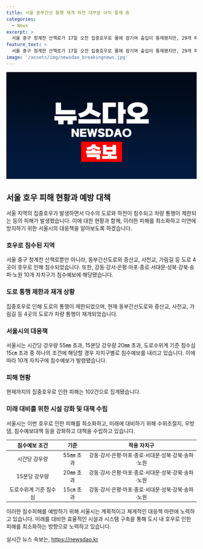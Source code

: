 ```yaml
---
title: 서울 동부간선 통행 재개 하천 대부분 아직 통제 중
categories:
  - News
excerpt: >
  서울 중구 청계천 산책로가 17일 오전 집중호우로 물에 잠기며 출입이 통제됐지만, 29개 하천 중 7곳의 통제가 해제됐다. 수위 하락으로 도로 4곳의 차량 통행이 재개됐지만, 10개 자치구에 침수예보가 발령돼 있다. 서울시는 강우 및 도로수위에 따라 침수예보를 내리고, 집중호우로 인한 피해는 102건으로 집계됐다.
feature_text: >
  서울 중구 청계천 산책로가 17일 오전 집중호우로 물에 잠기며 출입이 통제됐지만, 29개 하천 중 7곳의 통제가 해제됐다. 수위 하락으로 도로 4곳의 차량 통행이 재개됐지만, 10개 자치구에 침수예보가 발령돼 있다. 서울시는 강우 및 도로수위에 따라 침수예보를 내리고, 집중호우로 인한 피해는 102건으로 집계됐다.
image: '/assets/img/newsdao_breakingnews.jpg'
---
```


<p><img src="/assets/img/newsdao_breakingnews.jpg" alt="firstkoreanews 속보" /></p>

<h2 data-ke-size="size26">서울 호우 피해 현황과 예방 대책</h2>

<p data-ke-size="size16">서울 지역의 집중호우가 발생하면서 다수의 도로와 하천이 침수되고 차량 통행이 제한되는 등의 피해가 발생했습니다. 이에 대한 현황과 함께, 이러한 피해를 최소화하고 미연에 방지하기 위한 서울시의 대응책을 알아보도록 하겠습니다.</p>

<h3>호우로 침수된 지역</h3>

<p data-ke-size="size16">서울 중구 청계천 산책로뿐만 아니라, 동부간선도로와 증산교, 사천교, 가림길 등 도로 4곳이 호우로 인해 침수되었습니다. 또한, 강동·강서·은평·마포·종로·서대문·성북·강북·송파·노원 10개 자치구가 침수예보에 해당됐습니다.</p>

<h3>도로 통행 제한과 재개 상황</h3>

<p data-ke-size="size16">집중호우로 인해 도로의 통행이 제한되었으며, 현재 동부간선도로와 증산교, 사천교, 가림길 등 4곳의 도로가 차량 통행이 재개되었습니다.</p>

<h3>서울시의 대응책</h3>

<p data-ke-size="size16">서울시는 시간당 강우량 55㎜ 초과, 15분당 강우량 20㎜ 초과, 도로수위계 기준 침수심 15㎝ 초과 중 하나의 조건에 해당할 경우 자치구별로 침수예보를 내리고 있습니다. 이에 따라 10개 자치구에 침수예보가 발령됐습니다.</p>

<h3>피해 현황</h3>

<p data-ke-size="size16">현재까지의 집중호우로 인한 피해는 102건으로 집계됐습니다.</p>

<h3>미래 대비를 위한 시설 강화 및 대책 수립</h3>

<p data-ke-size="size16">서울시는 이번 호우로 인한 피해를 최소화하고, 미래에 대비하기 위해 수위조절지, 우방댐, 침수예보대책 등을 강화하고 대책을 수립하고 있습니다.</p>

<table>
  <thead>
    <tr>
      <th style="text-align: center;">침수예보 조건</th>
      <th style="text-align: center;">기준</th>
      <th style="text-align: center;">적용 자치구</th>
    </tr>
  </thead>
  <tbody>
    <tr>
      <td style="text-align: center;">시간당 강우량</td>
      <td style="text-align: center;">55㎜ 초과</td>
      <td style="text-align: center;">강동·강서·은평·마포·종로·서대문·성북·강북·송파·노원</td>
    </tr>
    <tr>
      <td style="text-align: center;">15분당 강우량</td>
      <td style="text-align: center;">20㎜ 초과</td>
      <td style="text-align: center;">강동·강서·은평·마포·종로·서대문·성북·강북·송파·노원</td>
    </tr>
    <tr>
      <td style="text-align: center;">도로수위계 기준 침수심</td>
      <td style="text-align: center;">15㎝ 초과</td>
      <td style="text-align: center;">강동·강서·은평·마포·종로·서대문·성북·강북·송파·노원</td>
    </tr>
  </tbody>
</table>

<p data-ke-size="size16">이러한 침수피해를 예방하기 위해 서울시는 계획적이고 체계적인 대응책 마련에 노력하고 있습니다. 미래를 대비한 효율적인 시설과 시스템 구축을 통해 도시 내 호우로 인한 피해를 최소화하는 방향으로 노력하고 있습니다.</p>
실시간 뉴스 속보는, <a href="https://newsdao.kr" rel="dofollow">https://newsdao.kr</a>


